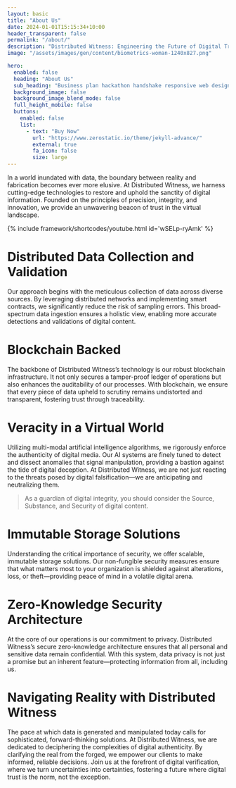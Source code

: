 ```yaml
---
layout: basic
title: "About Us"
date: 2024-01-01T15:15:34+10:00
header_transparent: false
permalink: "/about/"
description: "Distributed Witness: Engineering the Future of Digital Trust"
image: "/assets/images/gen/content/biometrics-woman-1240x827.png"

hero:
  enabled: false
  heading: "About Us"
  sub_heading: "Business plan hackathon handshake responsive web design."
  background_image: false
  background_image_blend_mode: false
  full_height_mobile: false
  buttons:
    enabled: false
    list:
      - text: "Buy Now"
        url: "https://www.zerostatic.io/theme/jekyll-advance/"
        external: true
        fa_icon: false
        size: large
---
```


In a world inundated with data, the boundary between reality and fabrication becomes ever more elusive. At Distributed Witness, we harness cutting-edge technologies to restore and uphold the sanctity of digital information. Founded on the principles of precision, integrity, and innovation, we provide an unwavering beacon of trust in the virtual landscape.

{% include framework/shortcodes/youtube.html id='wSELp-ryAmk' %}

# Distributed Data Collection and Validation

Our approach begins with the meticulous collection of data across diverse sources. By leveraging distributed networks and implementing smart contracts, we significantly reduce the risk of sampling errors. This broad-spectrum data ingestion ensures a holistic view, enabling more accurate detections and validations of digital content.

# Blockchain Backed

The backbone of Distributed Witness’s technology is our robust blockchain infrastructure. It not only secures a tamper-proof ledger of operations but also enhances the auditability of our processes. With blockchain, we ensure that every piece of data upheld to scrutiny remains undistorted and transparent, fostering trust through traceability.

# Veracity in a Virtual World

Utilizing multi-modal artificial intelligence algorithms, we rigorously enforce the authenticity of digital media. Our AI systems are finely tuned to detect and dissect anomalies that signal manipulation, providing a bastion against the tide of digital deception. At Distributed Witness, we are not just reacting to the threats posed by digital falsification—we are anticipating and neutralizing them.

> As a guardian of digital integrity, you should consider the Source, Substance, and Security of digital content.

# Immutable Storage Solutions

Understanding the critical importance of security, we offer scalable, immutable storage solutions. Our non-fungible security measures ensure that what matters most to your organization is shielded against alterations, loss, or theft—providing peace of mind in a volatile digital arena.

# Zero-Knowledge Security Architecture

At the core of our operations is our commitment to privacy. Distributed Witness’s secure zero-knowledge architecture ensures that all personal and sensitive data remain confidential. With this system, data privacy is not just a promise but an inherent feature—protecting information from all, including us.

# Navigating Reality with Distributed Witness

The pace at which data is generated and manipulated today calls for sophisticated, forward-thinking solutions. At Distributed Witness, we are dedicated to deciphering the complexities of digital authenticity. By clarifying the real from the forged, we empower our clients to make informed, reliable decisions. Join us at the forefront of digital verification, where we turn uncertainties into certainties, fostering a future where digital trust is the norm, not the exception.

